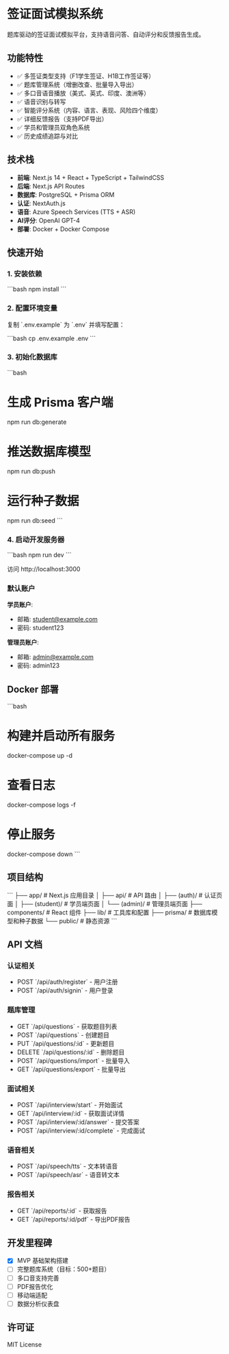 # 签证面试模拟系统

题库驱动的签证面试模拟平台，支持语音问答、自动评分和反馈报告生成。

## 功能特性

- ✅ 多签证类型支持（F1学生签证、H1B工作签证等）
- ✅ 题库管理系统（增删改查、批量导入导出）
- ✅ 多口音语音播放（美式、英式、印度、澳洲等）
- ✅ 语音识别与转写
- ✅ 智能评分系统（内容、语言、表现、风险四个维度）
- ✅ 详细反馈报告（支持PDF导出）
- ✅ 学员和管理员双角色系统
- ✅ 历史成绩追踪与对比

## 技术栈

- **前端**: Next.js 14 + React + TypeScript + TailwindCSS
- **后端**: Next.js API Routes
- **数据库**: PostgreSQL + Prisma ORM
- **认证**: NextAuth.js
- **语音**: Azure Speech Services (TTS + ASR)
- **AI评分**: OpenAI GPT-4
- **部署**: Docker + Docker Compose

## 快速开始

### 1. 安装依赖

\`\`\`bash
npm install
\`\`\`

### 2. 配置环境变量

复制 \`.env.example\` 为 \`.env\` 并填写配置：

\`\`\`bash
cp .env.example .env
\`\`\`

### 3. 初始化数据库

\`\`\`bash
# 生成 Prisma 客户端
npm run db:generate

# 推送数据库模型
npm run db:push

# 运行种子数据
npm run db:seed
\`\`\`

### 4. 启动开发服务器

\`\`\`bash
npm run dev
\`\`\`

访问 http://localhost:3000

### 默认账户

**学员账户**:
- 邮箱: student@example.com
- 密码: student123

**管理员账户**:
- 邮箱: admin@example.com
- 密码: admin123

## Docker 部署

\`\`\`bash
# 构建并启动所有服务
docker-compose up -d

# 查看日志
docker-compose logs -f

# 停止服务
docker-compose down
\`\`\`

## 项目结构

\`\`\`
├── app/                  # Next.js 应用目录
│   ├── api/             # API 路由
│   ├── (auth)/          # 认证页面
│   ├── (student)/       # 学员端页面
│   └── (admin)/         # 管理员端页面
├── components/          # React 组件
├── lib/                 # 工具库和配置
├── prisma/             # 数据库模型和种子数据
└── public/             # 静态资源
\`\`\`

## API 文档

### 认证相关
- POST \`/api/auth/register\` - 用户注册
- POST \`/api/auth/signin\` - 用户登录

### 题库管理
- GET \`/api/questions\` - 获取题目列表
- POST \`/api/questions\` - 创建题目
- PUT \`/api/questions/:id\` - 更新题目
- DELETE \`/api/questions/:id\` - 删除题目
- POST \`/api/questions/import\` - 批量导入
- GET \`/api/questions/export\` - 批量导出

### 面试相关
- POST \`/api/interview/start\` - 开始面试
- GET \`/api/interview/:id\` - 获取面试详情
- POST \`/api/interview/:id/answer\` - 提交答案
- POST \`/api/interview/:id/complete\` - 完成面试

### 语音相关
- POST \`/api/speech/tts\` - 文本转语音
- POST \`/api/speech/asr\` - 语音转文本

### 报告相关
- GET \`/api/reports/:id\` - 获取报告
- GET \`/api/reports/:id/pdf\` - 导出PDF报告

## 开发里程碑

- [x] MVP 基础架构搭建
- [ ] 完整题库系统（目标：500+题目）
- [ ] 多口音支持完善
- [ ] PDF报告优化
- [ ] 移动端适配
- [ ] 数据分析仪表盘

## 许可证

MIT License

